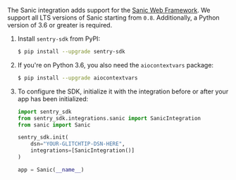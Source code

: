 The Sanic integration adds support for the [Sanic Web Framework](https://github.com/huge-success/sanic). We support all LTS versions of Sanic starting from `0.8`. Additionally, a Python version of 3.6 or greater is required.

1. Install `sentry-sdk` from PyPI:

   ```bash
   $ pip install --upgrade sentry-sdk
   ```

2. If you're on Python 3.6, you also need the `aiocontextvars` package:

   ```bash
   $ pip install --upgrade aiocontextvars
   ```

3. To configure the SDK, initialize it with the integration before or after your app has been initialized:

   ```python
   import sentry_sdk
   from sentry_sdk.integrations.sanic import SanicIntegration
   from sanic import Sanic

   sentry_sdk.init(
       dsn="YOUR-GLITCHTIP-DSN-HERE",
       integrations=[SanicIntegration()]
   )

   app = Sanic(__name__)
   ```
